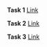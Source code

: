 **Task 1** [Link](https://task1hb.netlify.app/)

**Task 2** [Link](https://task2hb.netlify.app/)

**Task 3** [Link](https://task3hb.netlify.app/)